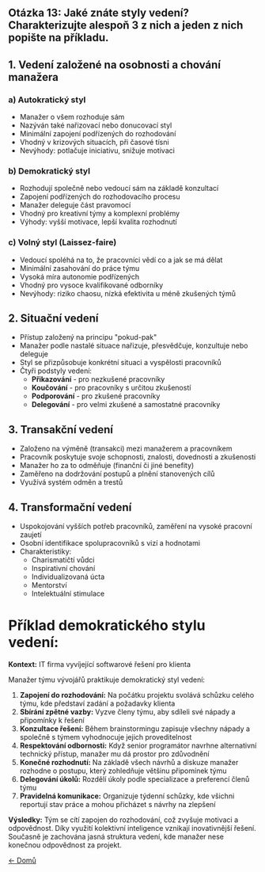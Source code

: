 ## Otázka 13: Jaké znáte styly vedení? Charakterizujte alespoň 3 z nich a jeden z nich popište na příkladu.

## 1. Vedení založené na osobnosti a chování manažera

### a) Autokratický styl
- Manažer o všem rozhoduje sám
- Nazýván také nařizovací nebo donucovací styl
- Minimální zapojení podřízených do rozhodování
- Vhodný v krizových situacích, při časové tísni
- Nevýhody: potlačuje iniciativu, snižuje motivaci

### b) Demokratický styl
- Rozhodují společně nebo vedoucí sám na základě konzultací
- Zapojení podřízených do rozhodovacího procesu
- Manažer deleguje část pravomocí
- Vhodný pro kreativní týmy a komplexní problémy
- Výhody: vyšší motivace, lepší kvalita rozhodnutí

### c) Volný styl (Laissez-faire)
- Vedoucí spoléhá na to, že pracovníci vědí co a jak se má dělat
- Minimální zasahování do práce týmu
- Vysoká míra autonomie podřízených
- Vhodný pro vysoce kvalifikované odborníky
- Nevýhody: riziko chaosu, nízká efektivita u méně zkušených týmů

## 2. Situační vedení

- Přístup založený na principu "pokud-pak"
- Manažer podle nastalé situace nařizuje, přesvědčuje, konzultuje nebo deleguje
- Styl se přizpůsobuje konkrétní situaci a vyspělosti pracovníků
- Čtyři podstyly vedení:
  - **Přikazování** - pro nezkušené pracovníky
  - **Koučování** - pro pracovníky s určitou zkušeností
  - **Podporování** - pro zkušené pracovníky
  - **Delegování** - pro velmi zkušené a samostatné pracovníky

## 3. Transakční vedení

- Založeno na výměně (transakci) mezi manažerem a pracovníkem
- Pracovník poskytuje svoje schopnosti, znalosti, dovednosti a zkušenosti
- Manažer ho za to odměňuje (finanční či jiné benefity)
- Zaměřeno na dodržování postupů a plnění stanovených cílů
- Využívá systém odměn a trestů

## 4. Transformační vedení

- Uspokojování vyšších potřeb pracovníků, zaměření na vysoké pracovní zaujetí
- Osobní identifikace spolupracovníků s vizí a hodnotami
- Charakteristiky:
  - Charismatičtí vůdci
  - Inspirativní chování
  - Individualizovaná úcta
  - Mentorství
  - Intelektuální stimulace

# Příklad demokratického stylu vedení:

**Kontext:** IT firma vyvíjející softwarové řešení pro klienta

Manažer týmu vývojářů praktikuje demokratický styl vedení:
1. **Zapojení do rozhodování:** Na počátku projektu svolává schůzku celého týmu, kde představí zadání a požadavky klienta
2. **Sbírání zpětné vazby:** Vyzve členy týmu, aby sdíleli své nápady a připomínky k řešení
3. **Konzultace řešení:** Během brainstormingu zapisuje všechny nápady a společně s týmem vyhodnocuje jejich proveditelnost
4. **Respektování odbornosti:** Když senior programátor navrhne alternativní technický přístup, manažer mu dá prostor pro zdůvodnění
5. **Konečné rozhodnutí:** Na základě všech návrhů a diskuze manažer rozhodne o postupu, který zohledňuje většinu připomínek týmu
6. **Delegování úkolů:** Rozdělí úkoly podle specializace a preferencí členů týmu
7. **Pravidelná komunikace:** Organizuje týdenní schůzky, kde všichni reportují stav práce a mohou přicházet s návrhy na zlepšení

**Výsledky:** Tým se cítí zapojen do rozhodování, což zvyšuje motivaci a odpovědnost. Díky využití kolektivní inteligence vznikají inovativnější řešení. Současně je zachována jasná struktura vedení, kde manažer nese konečnou odpovědnost za projekt.

[<- Domů](../../README.md)